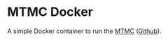 # MTMC Docker

A simple Docker container to run the [MTMC](https://mtmc.cs.montana.edu/) ([Github](https://github.com/msu/mtmc/)).
